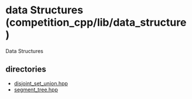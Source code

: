 # data Structures (competition_cpp/lib/data_structure)
Data Structures

## directories
- [disjoint_set_union.hpp](./disjoint_set_union.hpp)
- [segment_tree.hpp](./segment_tree.hpp)

